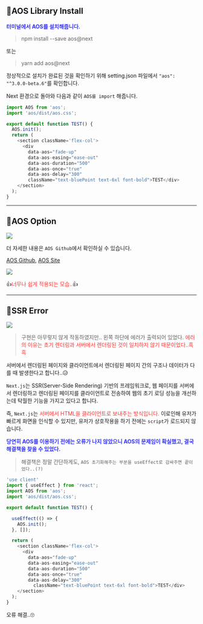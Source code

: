 ## 🦮AOS Library Install

<span style='color: #3333ff;'>**터미널에서 AOS를 설치해줍니다.**</span>
>npm install --save aos@next

또는
>yarn add aos@next

정상적으로 설치가 완료된 것을 확인하기 위해 setting.json 파일에서 `"aos": "^3.0.0-beta.6"`를 확인합니다.

Next 환경으로 돌아와 다음과 같이 `AOS를 import` 해줍니다.

```javascript
import AOS from 'aos';
import 'aos/dist/aos.css';

export default function TEST() {
  AOS.init();
  return (
    <section className='flex-col'>
      <div
    	data-aos="fade-up"
    	data-aos-easing="ease-out"
    	data-aos-duration="500"
    	data-aos-once="true"
    	data-aos-delay="300"
        className="text-bluePoint text-6xl font-bold">TEST</div>
    </section>
  );
}
```

***

## 🦮AOS Option

<img src="/images/publishing_study/8/image1.webp"/>

더 자세한 내용은 `AOS Github`에서 확인하실 수 있습니다.

[AOS Github](https://github.com/michalsnik/aos#animations), [AOS Site](https://michalsnik.github.io/aos/)

<img src="/images/publishing_study/8/image2.webp"/>


👍<span style="color: #ff3333">너무나 쉽게 적용되는 모습..</span>👍

***

## 🦮SSR Error

<img src="/images/publishing_study/8/image3.webp"/>

>구현은 아무렇지 않게 작동하였지만.. 왼쪽 하단에 에러가 출력되어 있었다. <span style="color: #ff3333">에러의 이유는 초기 렌더링과 서버에서 렌더링된 것이 일치하지 않기 때문이었다..흑흑</span>

서버에서 렌더링된 페이지와 클라이언트에서 렌더링된 페이지 간의 구조나 데이터가 다를 때 발생한다고 합니다..😥

`Next.js`는 SSR(Server-Side Rendering) 기반의 프레임워크로, 웹 페이지를 서버에서 렌더링하고 렌더링된 페이지를 클라이언트로 전송하여 웹의 초기 로딩 성능을 개선하는데 탁월한 기능을 가지고 있다고 합니다.

즉, `Next.js`는 <span style="color: #ff3333">서버에서 HTML을 클라이언트로 보내주는 방식입니다.</span> 이로인해 유저가 빠르게 화면을 인식할 수 있지만, 유저가 상호작용을 하기 전에는 `script`가 로드되지 않습니다.

<span style="color: #3333ff; font-weight: bold">당연히 AOS를 이용하기 전에는 오류가 나지 않았으니 AOS의 문제임이 확실했고, 결국 해결책을 찾을 수 있었다.</span>

>해결책은 정말 간단하게도, `AOS 초기화해주는 부분을 useEffect로 감싸주면 끝이었다..(?)`

```javascript
'use client'
import { useEffect } from 'react';
import AOS from 'aos';
import 'aos/dist/aos.css';

export default function TEST() {

  useEffect(() => {
    AOS.init();
  }, []);

  return (
    <section className='flex-col'>
      <div
    	data-aos="fade-up"
    	data-aos-easing="ease-out"
    	data-aos-duration="500"
    	data-aos-once="true"
    	data-aos-delay="300"
          className="text-bluePoint text-6xl font-bold">TEST</div>
    </section>
  );
}
```

오류 해결..🙄